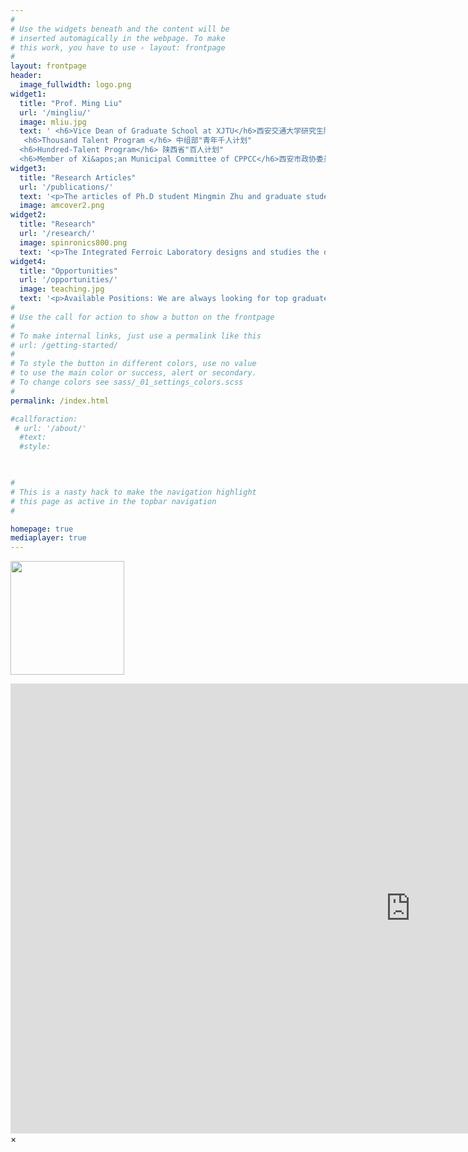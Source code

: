 ```yaml
---
#
# Use the widgets beneath and the content will be
# inserted automagically in the webpage. To make
# this work, you have to use › layout: frontpage
#
layout: frontpage
header:
  image_fullwidth: logo.png
widget1:
  title: "Prof. Ming Liu"
  url: '/mingliu/'
  image: mliu.jpg
  text: ' <h6>Vice Dean of Graduate School at XJTU</h6>西安交通大学研究生院副院长
   <h6>Thousand Talent Program </h6> 中组部"青年千人计划"
  <h6>Hundred-Talent Program</h6> 陕西省"百人计划"
  <h6>Member of Xi&apos;an Municipal Committee of CPPCC</h6>西安市政协委员'
widget3:
  title: "Research Articles"
  url: '/publications/'
  text: '<p>The articles of Ph.D student Mingmin Zhu and graduate student Shishun Zhao were elected as the cover articles on the Advanced Functional Materials and Advanced Materials, which are modulation of spin dynamics via voltage control of spin-lattice coupling in multiferroics and quantitative ...</p>'
  image: amcover2.png
widget2:
  title: "Research"
  url: '/research/'
  image: spinronics800.png
  text: '<p>The Integrated Ferroic Laboratory designs and studies the dynamical behavior of magnetic, ferroelectric, and magneto-electric materials and micro/nano-structures. We are interested in new concepts for electric-field control of the electrical, magnetic, optical, and structural properties via strain, charge, ions...</p>'
widget4:
  title: "Opportunities"
  url: '/opportunities/'
  image: teaching.jpg
  text: '<p>Available Positions: We are always looking for top graduate students to join us for master and Ph.D. degrees. Applicants should have a B.S. or Masters in Physics, Electrical Engineering, Material Science, Chemicals, Mechanical Engineering or related field.The candidates should have strong motivation in exploring the unknown ...</p>'
#
# Use the call for action to show a button on the frontpage
#
# To make internal links, just use a permalink like this
# url: /getting-started/
#
# To style the button in different colors, use no value
# to use the main color or success, alert or secondary.
# To change colors see sass/_01_settings_colors.scss
#
permalink: /index.html

#callforaction:
 # url: '/about/'
  #text: 
  #style: 
 


#
# This is a nasty hack to make the navigation highlight
# this page as active in the topbar navigation
#

homepage: true
mediaplayer: true
---
```

<a href="#" data-reveal-id="videoModal"><img src="{{ site.urlimg }}chatu.png" width="" height="182" alt=""></a>


<div id="videoModal" class="reveal-modal large" data-reveal="">
  <div class="flex-video widescreen vimeo" style="display: block;">
    <iframe width="1280" height="720" src="https://www.youtube.com/watch?v=aZHABDXSsWc" frameborder="0" allowfullscreen></iframe>
  </div>
  <a class="close-reveal-modal">&#215;</a>
</div>

<!--<div class="row t30 b20 homepage">
<div class="small-12 columns">
<img src="{{ site.urlimg }}chatu.png"">
</div>
</div>-->
